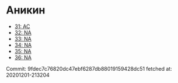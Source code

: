 # Аникин
- [31: AC](31.md)
- [32: NA](32.md)
- [33: NA](33.md)
- [34: NA](34.md)
- [35: NA](35.md)
- [36: NA](36.md)

Commit: 9fdec7c76820dc47ebf6287db88019159428dc51
 fetched at: 20201201-213204
